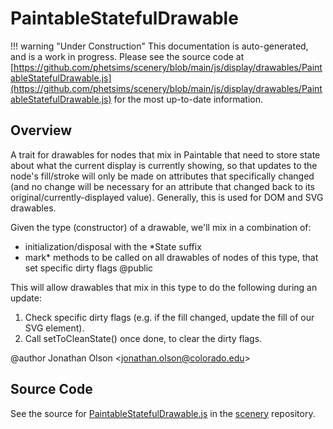 # PaintableStatefulDrawable

!!! warning "Under Construction"
    This documentation is auto-generated, and is a work in progress. Please see the source code at
    [https://github.com/phetsims/scenery/blob/main/js/display/drawables/PaintableStatefulDrawable.js](https://github.com/phetsims/scenery/blob/main/js/display/drawables/PaintableStatefulDrawable.js) for the most up-to-date information.

## Overview

A trait for drawables for nodes that mix in Paintable that need to store state about what the current display is
currently showing, so that updates to the node's fill/stroke will only be made on attributes that specifically
changed (and no change will be necessary for an attribute that changed back to its original/currently-displayed
value). Generally, this is used for DOM and SVG drawables.

Given the type (constructor) of a drawable, we'll mix in a combination of:
- initialization/disposal with the *State suffix
- mark* methods to be called on all drawables of nodes of this type, that set specific dirty flags
@public

This will allow drawables that mix in this type to do the following during an update:
1. Check specific dirty flags (e.g. if the fill changed, update the fill of our SVG element).
2. Call setToCleanState() once done, to clear the dirty flags.

@author Jonathan Olson &lt;jonathan.olson@colorado.edu&gt;



## Source Code

See the source for [PaintableStatefulDrawable.js](https://github.com/phetsims/scenery/blob/main/js/display/drawables/PaintableStatefulDrawable.js) in the [scenery](https://github.com/phetsims/scenery) repository.
